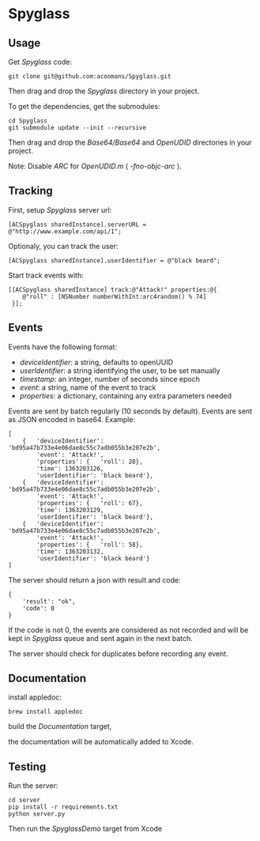 Spyglass
========

## Usage

Get _Spyglass_ code:

	git clone git@github.com:acoomans/Spyglass.git
	
Then drag and drop the _Spyglass_ directory in your project.

To get the dependencies, get the submodules:

	cd Spyglass
	git submodule update --init --recursive
	
Then drag and drop the _Base64/Base64_ and _OpenUDID_ directories in your project.

Note: Disable _ARC_ for _OpenUDID.m_ ( _-fno-objc-arc_ ).


## Tracking

First, setup _Spyglass_ server url:

    [ACSpyglass sharedInstance].serverURL = @"http://www.example.com/api/1";
    
Optionaly, you can track the user:

    [ACSpyglass sharedInstance].userIdentifier = @"black beard";
    
Start track events with:

    [[ACSpyglass sharedInstance] track:@"Attack!" properties:@{
        @"roll" : [NSNumber numberWithInt:arc4random() % 74]
     }];
     

## Events

Events have the following format:

- _deviceIdentifier_: a string, defaults to openUUID
- _userIdentifier_: a string identifying the user, to be set manually
- _timestamp_: an integer, number of seconds since epoch
- _event_: a string, name of the event to track
- _properties_: a dictionary, containing any extra parameters needed

Events are sent by batch regularly (10 seconds by default). Events are sent as JSON encoded in base64.
Example:

    [
        {   'deviceIdentifier': 'bd95a47b733e4e06dae8c55c7adb055b3e207e2b',
            'event': 'Attack!',
            'properties': {   'roll': 28},
            'time': 1363203126,
            'userIdentifier': 'black beard'},
        {   'deviceIdentifier': 'bd95a47b733e4e06dae8c55c7adb055b3e207e2b',
            'event': 'Attack!',
            'properties': {   'roll': 67},
            'time': 1363203129,
            'userIdentifier': 'black beard'},
        {   'deviceIdentifier': 'bd95a47b733e4e06dae8c55c7adb055b3e207e2b',
            'event': 'Attack!',
            'properties': {   'roll': 58},
            'time': 1363203132,
            'userIdentifier': 'black beard'}
    ]

The server should return a json with result and code:

    {
		'result': "ok",
		'code': 0
	}
    
If the code is not 0, the events are considered as not recorded and will be kept in _Spyglass_ queue and sent again in the next batch.

The server should check for duplicates before recording any event.


## Documentation

install appledoc:

`brew install appledoc`

build the _Documentation_ target,

the documentation will be automatically added to Xcode.


## Testing

Run the server:

    cd server
    pip install -r requirements.txt
    python server.py
    
Then run the _SpyglassDemo_ target from Xcode